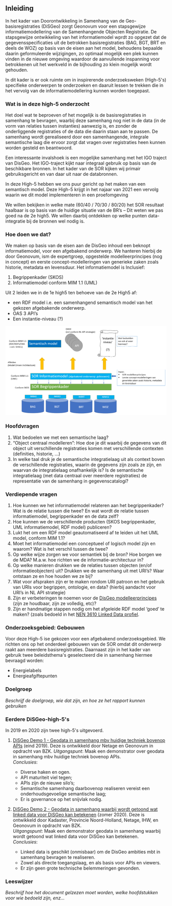 ## Inleiding

In het kader van Doorontwikkeling in Samenhang van de Geo-basisregistraties (DiSGeo) zorgt Geonovum voor een stapsgewijze informatiemodellering van de Samenhangende Objecten Registratie. 
De stapsgewijze ontwikkeling van het informatiemodel wprdt zo opgezet dat de gegevensspecificaties uit de betrokken basisregistraties (BAG, BGT, BRT en deels de WOZ) op basis van de eisen aan het model, behoudens bepaalde daarin geformuleerde wijzigingen, zo optimaal mogelijk een plek kunnen vinden in de nieuwe omgeving waardoor de aanvullende inspanning voor betrokkenen uit het werkveld in de bijhouding zo klein mogelijk wordt gehouden. 

In dit kader is er ook ruimte om in inspirerende onderzoeksweken (High-5's) specifieke onderwerpen te onderzoeken en daaruit lessen te trekken die in het vervolg van de informatiemodellering kunnen worden toegepast.



### Wat is in deze high-5 onderzocht

Het doel wat te beproeven of het mogelijk is de basisregistraties in samenhang te bevragen, waarbij deze samenhang nog niet in de data (in de vorm van relaties tussen instanties) aanwezig is, en zonder de onderliggende registraties of de data die daarin staan aan te passen. De samenhang wordt gerealiseerd door een samenhangende, integrale semantische laag die ervoor zorgt dat vragen over registraties heen kunnen worden gesteld en beantwoord.

Een interessante invalshoek is een mogelijke samenhang met het IGO traject van DisGeo. Het IGO-traject kijkt naar integraal gebruik op basis van de beschikbare bronnen. In het kader van de SOR kijken wij primair gebruiksgericht en van daar uit naar de databronnen.

In deze High-5 hebben we ons puur gericht op het maken van een semantisch model. 
Deze High-5 krijgt in het najaar van 2021 een vervolg waarin we dit model implementeren in een proefomgeving

We willen bekijken in welke mate (60/40 / 70/30 / 80/20) het SOR resultaat haalbaar is op basis van de huidige situatie van de BR’s – Dit weten we pas goed na de 2e high5. We willen daarbij ontdekken op welke punten data-integratie bij de bronnen wel nodig is.

### Hoe doen we dat?

We maken op basis van de eisen aan de DisGeo inhoud een beknopt informatiemodel, voor een afgebakend onderwerp. We hanteren hierbij de door Geonovum, ism de expertgroep, opgestelde modelleerprincipes (nog in concept) en eerste concept-modelleringen van generieke zaken zoals historie, metadata en levensduur. Het informatiemodel is Inclusief:

1. Begrippenkader (SKOS)
2. Informatiemodel conform MIM 1.1 (UML)

Uit 2 leiden we in de 1e high5 ten behoeve van de 2e High5 af:

- een RDF model i.e. een samenhangend semantisch model van het gekozen afgebakende onderwerp.
- OAS 3 API’s
- Een instantie-niveau (?)

![samenhang](media/samenhang.png)

### Hoofdvragen

1.  Wat bedoelen we met een semantische laag?
2. “Object centraal modelleren”: Hoe doe je dit waarbij de gegevens van dit object uit verschillende registraties komen met verschillende contexten (definities, historie, …)
3. In welke taal druk je de semantische integratielaag uit als context boven de verschillende registraties, waarin de gegevens zijn zoals ze zijn, en waarvan de integratielaag onafhankelijk is? Is de semantische integratielaag (met data centraal over meerdere registraties) de representatie van de samenhang in gegevenscatalogi?

### Verdiepende vragen

1. Hoe kunnen we het informatiemodel relateren aan het begrippenkader? Wat is de relatie tussen die twee? En wat wordt de relatie tussen informatiemodel, begrippenkader en de data zelf?
2. Hoe kunnen we de verschillende producten (SKOS begrippenkader, UML informatiemodel, RDF model) publiceren?
3. Lukt het om een RDF model geautomatiseerd af te leiden uit het UML model, conform MIM 1.1?
4. Moet het informatiemodel een conceptueel of logisch model zijn en waarom? Wat is het verschil tussen de twee?
5. Op welke wijze zorgen we voor semantiek bij de bron? Hoe borgen we de MDA? M.a.w. hoe richten we de informatie-architectuur in?
6. Op welke manieren drukken we de relaties tussen objecten (en/of informatieobjecten) uit? Drukken we de samenhang uit met URI’s? Waar ontstaan ze en hoe houden we ze bij?
7. Wat voor afspraken zijn er te maken rondom URI patroon en het gebruik van URIs voor begrippen, ontologie, en data? (hierbij aandacht voor URI’s in NL API strategie)
8. Zijn er verbeteringen te noemen voor de [DisGeo modelleerprincipes](https://geonovum.github.io/disgeo-imsor/modelleerprincipes/) (zijn ze houdbaar, zijn ze volledig, etc)?
9. Zijn er handmatige stappen nodig om het afgeleide RDF model ‘goed’ te maken? (zoals bedoeld in het [NEN 3610 Linked Data profiel](https://docs.geostandaarden.nl/nen3610/nldp/#basisprincipes-normalisatie). 


### Onderzoeksgebied: Gebouwen

Voor deze High-5 ise gekozen voor een afgebakend onderzoeksgebied. We richten ons op het onderdeel gebouwen van de SOR omdat dit onderwerp raakt aan meerdere basisregistraties.
Daarnaast zijn in het kader van gebruik twee beleidsthema's geselecteerd die in samenhang hiermee bevraagd worden:
- Energielabels
- Energieafgiftepunten 

### Doelgroep

*Beschrijf de doelgroep, wie dat zijn, en hoe ze het rapport kunnen gebruiken*

### Eerdere DiSGeo-high-5's 

In 2019 en 2020 zijn twee high-5's uitgevoerd. 

1. [DiSGeo Demo 1 - Geodata in samenhang mbv huidige techniek bovenop APIs](https://docs.geostandaarden.nl/disgeo/dll/) (eind 2019). Deze is ontwikkeld door Netage en Geonovum in opdracht van BZK. 
    *Uitgangspunt*: Maak een demonstrator over geodata in samenhang mbv huidige techniek bovenop APIs.  
    *Conclusies*: 
    - Diverse haken en ogen. 
    - API maturiteit viel tegen; 
    - APIs zijn de nieuwe silo’s; 
    - Semantische samenhang daarbovenop realiseren vereist een onderhoudsgevoelige semantische laag; 
    - Er is governance op het snijvlak nodig.


2. [DiSGeo Demo 2 - Geodata in samenhang waarbij wordt getoond wat linked data voor DiSGeo kan betekenen](https://docs.geostandaarden.nl/disgeo/dll2/) (zomer 2020). Deze is ontwikkeld door Kadaster, Provincie Noord-Holland, Netage, IHW, en Geonovum in opdracht van BZK.  
    *Uitgangspunt*: Maak een demonstrator geodata in samenhang waarbij wordt getoond wat linked data voor DiSGeo kan betekenen.  
    *Conclusies*: 
    - Linked data is geschikt (onmisbaar) om de DisGeo ambities mbt in samenhang bevragen te realiseren. 
    - Zowel als directe toegangslaag, en als basis voor APIs en viewers. 
    - Er zijn geen grote technische belemmeringen gevonden. 

### Leeswijzer

*Beschrijf hoe het document gelzezen moet worden, welke hoofdstukken voor wie bedoeld zijn, enz...*
